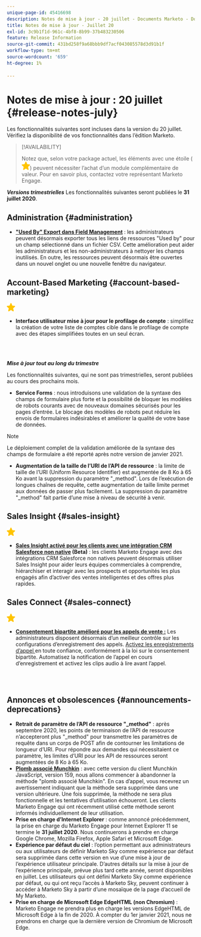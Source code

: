 ```yaml
---
unique-page-id: 45416698
description: Notes de mise à jour - 20 juillet - Documents Marketo - Documentation du produit
title: Notes de mise à jour - Juillet 20
exl-id: 3c9b1f1d-961c-4bf8-8b99-37b483230506
feature: Release Information
source-git-commit: 431bd258f9a68bbb9df7acf043085578d3d91b1f
workflow-type: tm+mt
source-wordcount: '659'
ht-degree: 1%

---
```


# Notes de mise à jour : 20 juillet {#release-notes-july}

Les fonctionnalités suivantes sont incluses dans la version du 20 juillet. Vérifiez la disponibilité de vos fonctionnalités dans l’édition Marketo.

>[!AVAILABILITY]
>
>Notez que, selon votre package actuel, les éléments avec une étoile ( ![(étoile)](assets/yellow-star.png)) peuvent nécessiter l’achat d’un module complémentaire de valeur. Pour en savoir plus, contactez votre représentant Marketo Engage.

**_Versions trimestrielles_** Les fonctionnalités suivantes seront publiées le **31 juillet 2020**.

## Administration {#administration}

* **[&quot;Used By&quot; Export dans Field Management](/help/marketo/product-docs/administration/field-management/export-used-by-data-for-a-field.md)** : les administrateurs peuvent désormais exporter tous les liens de ressources &quot;Used by&quot; pour un champ sélectionné dans un fichier CSV. Cette amélioration peut aider les administrateurs et les non-administrateurs à nettoyer les champs inutilisés. En outre, les ressources peuvent désormais être ouvertes dans un nouvel onglet ou une nouvelle fenêtre du navigateur.

## Account-Based Marketing {#account-based-marketing}

![(star)](assets/yellow-star.png)

* **Interface utilisateur mise à jour pour le profilage de compte** : simplifiez la création de votre liste de comptes cible dans le profilage de compte avec des étapes simplifiées toutes en un seul écran.

<br> 

**_Mise à jour tout au long du trimestre_**

Les fonctionnalités suivantes, qui ne sont pas trimestrielles, seront publiées au cours des prochains mois.

* **Service Forms** : nous introduisons une validation de la syntaxe des champs de formulaire plus forte et la possibilité de bloquer les modèles de robots courants avec de nouveaux domaines sécurisés pour les pages d’entrée. Le blocage des modèles de robots peut réduire les envois de formulaires indésirables et améliorer la qualité de votre base de données.

>[!NOTE]
>
>Le déploiement complet de la validation améliorée de la syntaxe des champs de formulaire a été reporté après notre version de janvier 2021.

* **Augmentation de la taille de l’URI de l’API de ressource** : la limite de taille de l’URI (Uniform Resource Identifier) est augmentée de 8 Ko à 65 Ko avant la suppression du paramètre &quot;_method&quot;. Lors de l’exécution de longues chaînes de requête, cette augmentation de taille limite permet aux données de passer plus facilement. La suppression du paramètre &quot;_method&quot; fait partie d’une mise à niveau de sécurité à venir.

## Sales Insight {#sales-insight}

![(star)](assets/yellow-star.png)

* **[Sales Insight activé pour les clients avec une intégration CRM Salesforce non native](/help/marketo/product-docs/marketo-sales-insight/sales-insight-for-non-native-salesforce-integrations.md) (Beta)** : les clients Marketo Engage avec des intégrations CRM Salesforce non natives peuvent désormais utiliser Sales Insight pour aider leurs équipes commerciales à comprendre, hiérarchiser et interagir avec les prospects et opportunités les plus engagés afin d’activer des ventes intelligentes et des offres plus rapides.

## Sales Connect {#sales-connect}

![(star)](assets/yellow-star.png)

* **[Consentement bipartite amélioré pour les appels de vente :](/help/marketo/product-docs/marketo-sales-connect/phone/two-party-consent-settings.md)** Les administrateurs disposent désormais d’un meilleur contrôle sur les configurations d’enregistrement des appels. [ Activez les enregistrements d’appel ](/help/marketo/product-docs/marketo-sales-connect/phone/enable-call-recording.md) en toute confiance, conformément à la loi sur le consentement bipartite. Automatisez la notification de l’appel en cours d’enregistrement et activez les clips audio à lire avant l’appel.

<br> 

## Annonces et obsolescences {#announcements-deprecations}

* **Retrait de paramètre de l’API de ressource &quot;_method&quot;** : après septembre 2020, les points de terminaison de l’API de ressource n’accepteront plus &quot;_method&quot; pour transmettre les paramètres de requête dans un corps de POST afin de contourner les limitations de longueur d’URI. Pour répondre aux demandes qui nécessitaient ce paramètre, les limites d’URI pour les API de ressources seront augmentées de 8 Ko à 65 Ko.
* **[Plomb associé Munchkin](https://developers.marketo.com/blog/deprecation-of-munchkin-associate-lead-method/)** : avec cette version du client Munchkin JavaScript, version 159, nous allons commencer à abandonner la méthode &quot;plomb associé Munchkin&quot;. En cas d’appel, vous recevrez un avertissement indiquant que la méthode sera supprimée dans une version ultérieure. Une fois supprimée, la méthode ne sera plus fonctionnelle et les tentatives d’utilisation échoueront. Les clients Marketo Engage qui ont récemment utilisé cette méthode seront informés individuellement de leur utilisation.
* **Prise en charge d’Internet Explorer** : comme annoncé précédemment, la prise en charge du Marketo Engage pour Internet Explorer 11 se termine le **31 juillet 2020**. Nous continuerons à prendre en charge Google Chrome, Mozilla Firefox, Apple Safari et Microsoft Edge.
* **Expérience par défaut du ciel** : l’option permettant aux administrateurs ou aux utilisateurs de définir Marketo Sky comme expérience par défaut sera supprimée dans cette version en vue d’une mise à jour de l’expérience utilisateur principale. D’autres détails sur la mise à jour de l’expérience principale, prévue plus tard cette année, seront disponibles en juillet. Les utilisateurs qui ont défini Marketo Sky comme expérience par défaut, ou qui ont reçu l’accès à Marketo Sky, peuvent continuer à accéder à Marketo Sky à partir d’une mosaïque de la page d’accueil de My Marketo.
* **Prise en charge de Microsoft Edge EdgeHTML (non Chromium)** : Marketo Engage ne prendra plus en charge les versions EdgeHTML de Microsoft Edge à la fin de 2020. À compter du 1er janvier 2021, nous ne prendrons en charge que la dernière version de Chromium de Microsoft Edge.
